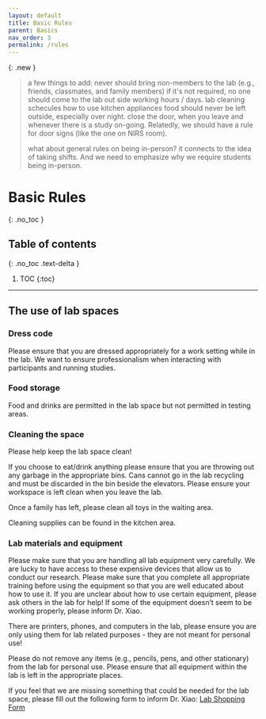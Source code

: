 ```yaml
---
layout: default
title: Basic Rules
parent: Basics
nav_order: 3
permalink: /rules
---
```

{: .new }
> a few things to add:
> never should bring non-members to the lab (e.g., friends, classmates, and family members)
> if it's not required, no one should come to the lab out side working hours / days.
> lab cleaning schecules
> how to use kitchen appliances
> food should never be left outside, especially over night.
> close the door, when you leave and whenever there is a study on-going. Relatedly, we should have a rule for door signs (like the one on NIRS room).
>
> what about general rules on being in-person? it connects to the idea of taking shifts. And we need to emphasize why we require students being in-person.

# Basic Rules
{: .no_toc }

## Table of contents
{: .no_toc .text-delta }

1. TOC
{:toc}

---

## The use of lab spaces
### Dress code
Please ensure that you are dressed appropriately for a work setting while in the lab. We want to ensure professionalism when interacting with participants and running studies. 

### Food storage
Food and drinks are permitted in the lab space but not permitted in testing areas.

### Cleaning the space
Please help keep the lab space clean!

If you choose to eat/drink anything please ensure that you are throwing out any garbage in the appropriate bins. Cans cannot go in the lab recycling and must be discarded in the bin beside the elevators. Please ensure your workspace is left clean when you leave the lab.

Once a family has left, please clean all toys in the waiting area. 

Cleaning supplies can be found in the kitchen area. 

### Lab materials and equipment

Please make sure that you are handling all lab equipment very carefully.
We are lucky to have access to these expensive devices that allow us to conduct our research. Please make sure that you complete all appropriate training before using the equipment so that you are well educated about how to use it. If you are unclear about how to use certain equipment, please ask others in the lab for help! If some of the equipment doesn’t seem to be working properly, please inform Dr. Xiao. 

There are printers, phones, and computers in the lab, please ensure you are only using them for lab related purposes - they are not meant for personal use! 

Please do not remove any items (e.g., pencils, pens, and other stationary) from the lab for personal use. Please ensure that all equipment within the lab is left in the appropriate places. 

If you feel that we are missing something that could be needed for the lab space, please fill out the following form to inform Dr. Xiao: [Lab Shopping Form](https://forms.office.com/pages/responsepage.aspx?id=B2M3RCm0rUKMJSjNSW9HcudkN_4lJH5IiXFmxJeXy5JUODkyNzFOMzZBOThKUFA5Ujk2MkNHWEQ4MS4u)



